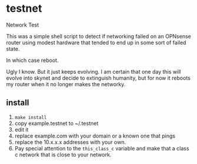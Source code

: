 # testnet
Network Test

This was a simple shell script to detect if networking failed on an OPNsense router using modest hardware that tended to end up in some sort of failed state.  

In which case reboot.

Ugly I know. But it just keeps evolving.  I am certain that one day this will evolve into skynet and decide to extinguish humanity, but for now it reboots my router when it no longer makes the networky.

## install

1. `make install`
1. copy example.testnet to ~/.testnet
1. edit it
1. replace example.com with your domain or a known one that pings
1. replace the 10.x.x.x addresses with your own.
1. Pay special attention to the `this_class_c` variable and make that a class c network that is close to your network.
